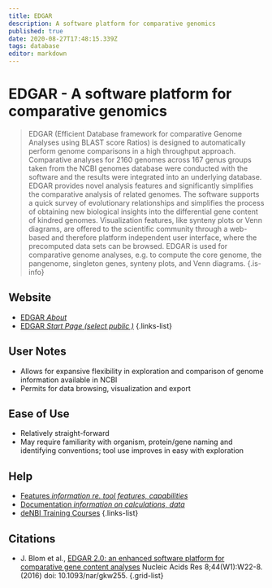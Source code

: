 ```yaml
---
title: EDGAR
description: A software platform for comparative genomics
published: true
date: 2020-08-27T17:48:15.339Z
tags: database
editor: markdown
---
```


# EDGAR - A software platform for comparative genomics
>EDGAR (Efficient Database framework for comparative Genome Analyses using BLAST score Ratios) is designed to automatically perform genome comparisons in a high throughput approach. Comparative analyses for 2160 genomes across 167 genus groups taken from the NCBI genomes database were conducted with the software and the results were integrated into an underlying database. EDGAR provides novel analysis features and significantly simplifies the comparative analysis of related genomes. The software supports a quick survey of evolutionary relationships and simplifies the process of obtaining new biological insights into the differential gene content of kindred genomes. Visualization features, like synteny plots or Venn diagrams, are offered to the scientific community through a web-based and therefore platform independent user interface, where the precomputed data sets can be browsed. EDGAR is used for comparative genome analyses, e.g. to compute the core genome, the pangenome, singleton genes, synteny plots, and Venn diagrams.
{.is-info}

## Website
- [EDGAR *About*](https://www.uni-giessen.de/fbz/fb08/Inst/bioinformatik/software/EDGAR)
- [EDGAR *Start Page (select public )*](https://edgar.computational.bio.uni-giessen.de)
{.links-list}

## User Notes
- Allows for expansive flexibility in exploration and comparison of genome information available in NCBI
- Permits for data browsing, visualization and export

## Ease of Use
- Relatively straight-forward
- May require familiarity with organism, protein/gene naming and identifying conventions; tool use improves in easy with exploration

## Help
- [Features *information re. tool features, capabilities*](https://www.uni-giessen.de/fbz/fb08/Inst/bioinformatik/software/EDGAR/Features)
- [Documentation *information on calculations, data*](https://www.uni-giessen.de/fbz/fb08/Inst/bioinformatik/software/EDGAR/documentation)
- [deNBI Training Courses](https://www.denbi.de/training/814-6th-de-nbi-genomics-training-course)
{.links-list}

## Citations
- J. Blom et al., [EDGAR 2.0: an enhanced software platform for comparative gene content analyses](https://pubmed.ncbi.nlm.nih.gov/27098043/) Nucleic Acids Res 8;44(W1):W22-8. (2016) doi: 10.1093/nar/gkw255.
{.grid-list}





